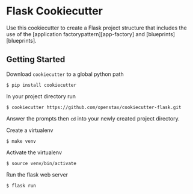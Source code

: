 # Flask Cookiecutter

Use this cookiecutter to create a Flask project structure that includes the use
of the [application factorypattern][app-factory] and [blueprints][blueprints].

## Getting Started

Download `cookiecutter` to a global python path

    $ pip install cookiecutter

In your project directory run

    $ cookiecutter https://github.com/openstax/cookiecutter-flask.git

Answer the prompts then `cd` into your newly created project directory.

Create a virtualenv
    
    $ make venv

Activate the virtualenv
    
    $ source venv/bin/activate

Run the flask web server

    $ flask run

